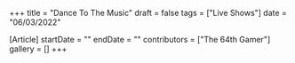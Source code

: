 +++
title = "Dance To The Music"
draft = false
tags = ["Live Shows"]
date = "06/03/2022"

[Article]
startDate = ""
endDate = ""
contributors = ["The 64th Gamer"]
gallery = []
+++

